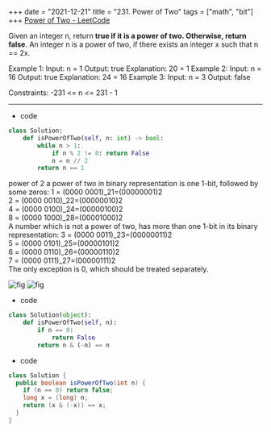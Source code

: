 +++ 
date = "2021-12-21"
title = "231. Power of Two"
tags = ["math", "bit"]
+++
[Power of Two - LeetCode](https://leetcode.com/problems/power-of-two/)

Given an integer n, return __true if it is a power of two. Otherwise, return false__.
An integer n is a power of two, if there exists an integer x such that n == 2x.
 
Example 1:
Input: n = 1 Output: true Explanation: 20 = 1 
Example 2:
Input: n = 16 Output: true Explanation: 24 = 16 
Example 3:
Input: n = 3 Output: false 
 
Constraints:
-231 <= n <= 231 - 1

---
- code
```py
class Solution:
    def isPowerOfTwo(self, n: int) -> bool:
        while n > 1:
            if n % 2 != 0: return False
            n = n // 2
        return n == 1
```
power of 2
a power of two in binary representation is one 1-bit, followed by some zeros:
1 = (0000 0001)_21=(00000001)2​  
2 = (0000 0010)_22=(00000010)2​  
4 = (0000 0100)_24=(00000100)2​  
8 = (0000 1000)_28=(00001000)2​  
A number which is not a power of two, has more than one 1-bit in its binary representation:
3 = (0000 0011)_23=(00000011)2​  
5 = (0000 0101)_25=(00000101)2​  
6 = (0000 0110)_26=(00000110)2​  
7 = (0000 0111)_27=(00000111)2​  
The only exception is 0, which should be treated separately.


![fig](https://leetcode.com/problems/power-of-two/Figures/231/rightmost.png)
![fig](https://leetcode.com/problems/power-of-two/Figures/231/turn2.png)
- code
```py
class Solution(object):
    def isPowerOfTwo(self, n):
        if n == 0:
            return False
        return n & (-n) == n
```
- code
```java
class Solution {
  public boolean isPowerOfTwo(int n) {
    if (n == 0) return false;
    long x = (long) n;
    return (x & (-x)) == x;
  }
}
```
